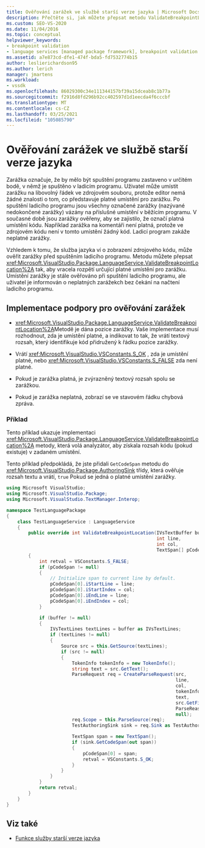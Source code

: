 ```yaml
---
title: Ověřování zarážek ve službě starší verze jazyka | Microsoft Docs
description: Přečtěte si, jak můžete přepsat metodu ValidateBreakpointLocation ve službě starší verze jazyka pro ověření zarážek před spuštěním ladicího programu.
ms.custom: SEO-VS-2020
ms.date: 11/04/2016
ms.topic: conceptual
helpviewer_keywords:
- breakpoint validation
- language services [managed package framework], breakpoint validation
ms.assetid: a7e873cd-dfe1-474f-bda5-fd7532774b15
author: leslierichardson95
ms.author: lerich
manager: jmartens
ms.workload:
- vssdk
ms.openlocfilehash: 86029300c34e111344157bf39a15dceab8c1b77a
ms.sourcegitcommit: f2916d8fd296b92cc402597d1d1eecda4f6cccbf
ms.translationtype: MT
ms.contentlocale: cs-CZ
ms.lasthandoff: 03/25/2021
ms.locfileid: "105085790"
---
```

# <a name="validating-breakpoints-in-a-legacy-language-service"></a>Ověřování zarážek ve službě starší verze jazyka
Zarážka označuje, že by mělo být spuštění programu zastaveno v určitém bodě, v němž je spuštěno v ladicím programu. Uživatel může umístit zarážku na libovolný řádek ve zdrojovém souboru, protože editor nemá žádné znalosti o tom, co představuje platné umístění pro zarážku. Po spuštění ladicího programu jsou všechny označené zarážky (nazývané nedokončené zarážky) vázány na příslušné umístění v běžícím programu. V současné době jsou zarážky ověřeny, aby se zajistilo, že označí platná umístění kódu. Například zarážka na komentáři není platná, protože ve zdrojovém kódu není v tomto umístění žádný kód. Ladicí program zakáže neplatné zarážky.

 Vzhledem k tomu, že služba jazyka ví o zobrazení zdrojového kódu, může ověřit zarážky před spuštěním ladicího programu. Metodu můžete přepsat <xref:Microsoft.VisualStudio.Package.LanguageService.ValidateBreakpointLocation%2A> tak, aby vracela rozpětí určující platné umístění pro zarážku. Umístění zarážky je stále ověřováno při spuštění ladicího programu, ale uživatel je informován o neplatných zarážekch bez čekání na načtení ladicího programu.

## <a name="implementing-support-for-validating-breakpoints"></a>Implementace podpory pro ověřování zarážek

- <xref:Microsoft.VisualStudio.Package.LanguageService.ValidateBreakpointLocation%2A>Metodě je dána pozice zarážky. Vaše implementace musí rozhodnout, zda je umístění platné, a indikovat to tak, že vrátí textový rozsah, který identifikuje kód přidružený k řádku pozice zarážky.

- Vrátí <xref:Microsoft.VisualStudio.VSConstants.S_OK> , zda je umístění platné, nebo <xref:Microsoft.VisualStudio.VSConstants.S_FALSE> zda není platné.

- Pokud je zarážka platná, je zvýrazněný textový rozsah spolu se zarážkou.

- Pokud je zarážka neplatná, zobrazí se ve stavovém řádku chybová zpráva.

### <a name="example"></a>Příklad
 Tento příklad ukazuje implementaci <xref:Microsoft.VisualStudio.Package.LanguageService.ValidateBreakpointLocation%2A> metody, která volá analyzátor, aby získala rozsah kódu (pokud existuje) v zadaném umístění.

 Tento příklad předpokládá, že jste přidali `GetCodeSpan` metodu do <xref:Microsoft.VisualStudio.Package.AuthoringSink> třídy, která ověřuje rozsah textu a vrátí, `true` Pokud se jedná o platné umístění zarážky.

```csharp
using Microsoft VisualStudio;
using Microsoft.VisualStudio.Package;
using Microsoft.VisualStudio.TextManager.Interop;

namespace TestLanguagePackage
{
    class TestLanguageService : LanguageService
    {
        public override int ValidateBreakpointLocation(IVsTextBuffer buffer,
                                                       int line,
                                                       int col,
                                                       TextSpan[] pCodeSpan)
        {
            int retval = VSConstants.S_FALSE;
            if (pCodeSpan != null)
            {
                // Initialize span to current line by default.
                pCodeSpan[0].iStartLine = line;
                pCodeSpan[0].iStartIndex = col;
                pCodeSpan[0].iEndLine = line;
                pCodeSpan[0].iEndIndex = col;
            }

            if (buffer != null)
            {
                IVsTextLines textLines = buffer as IVsTextLines;
                if (textLines != null)
                {
                    Source src = this.GetSource(textLines);
                    if (src != null)
                    {
                        TokenInfo tokenInfo = new TokenInfo();
                        string text = src.GetText();
                        ParseRequest req = CreateParseRequest(src,
                                                              line,
                                                              col,
                                                              tokenInfo,
                                                              text,
                                                              src.GetFilePath(),
                                                              ParseReason.CodeSpan,
                                                              null);
                        req.Scope = this.ParseSource(req);
                        TestAuthoringSink sink = req.Sink as TestAuthoringSink;

                        TextSpan span = new TextSpan();
                        if (sink.GetCodeSpan(out span))
                        {
                            pCodeSpan[0] = span;
                            retval = VSConstants.S_OK;
                        }
                    }
                }
            }
            return retval;
        }
    }
}
```

## <a name="see-also"></a>Viz také
- [Funkce služby starší verze jazyka](../../extensibility/internals/legacy-language-service-features1.md)

